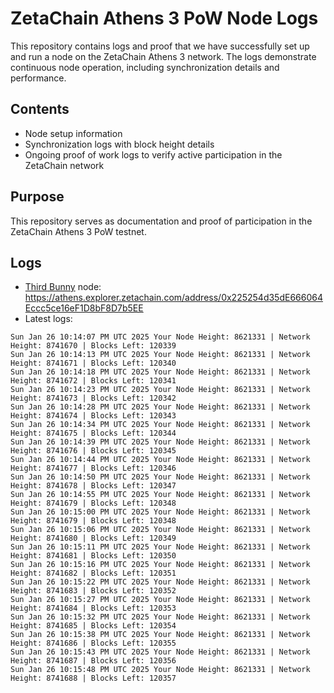 # ZetaChain Athens 3 PoW Node Logs
This repository contains logs and proof that we have successfully set up and run a node on the ZetaChain Athens 3 network. The logs demonstrate continuous node operation, including synchronization details and performance.

## Contents
- Node setup information
- Synchronization logs with block height details
- Ongoing proof of work logs to verify active participation in the ZetaChain network

## Purpose
This repository serves as documentation and proof of participation in the ZetaChain Athens 3 PoW testnet.

## Logs

- [Third Bunny](https://thirdbunny.xyz/) node: https://athens.explorer.zetachain.com/address/0x225254d35dE666064Eccc5ce16eF1D8bF8D7b5EE
- Latest logs:
```
Sun Jan 26 10:14:07 PM UTC 2025 Your Node Height: 8621331 | Network Height: 8741670 | Blocks Left: 120339
Sun Jan 26 10:14:13 PM UTC 2025 Your Node Height: 8621331 | Network Height: 8741671 | Blocks Left: 120340
Sun Jan 26 10:14:18 PM UTC 2025 Your Node Height: 8621331 | Network Height: 8741672 | Blocks Left: 120341
Sun Jan 26 10:14:23 PM UTC 2025 Your Node Height: 8621331 | Network Height: 8741673 | Blocks Left: 120342
Sun Jan 26 10:14:28 PM UTC 2025 Your Node Height: 8621331 | Network Height: 8741674 | Blocks Left: 120343
Sun Jan 26 10:14:34 PM UTC 2025 Your Node Height: 8621331 | Network Height: 8741675 | Blocks Left: 120344
Sun Jan 26 10:14:39 PM UTC 2025 Your Node Height: 8621331 | Network Height: 8741676 | Blocks Left: 120345
Sun Jan 26 10:14:44 PM UTC 2025 Your Node Height: 8621331 | Network Height: 8741677 | Blocks Left: 120346
Sun Jan 26 10:14:50 PM UTC 2025 Your Node Height: 8621331 | Network Height: 8741678 | Blocks Left: 120347
Sun Jan 26 10:14:55 PM UTC 2025 Your Node Height: 8621331 | Network Height: 8741679 | Blocks Left: 120348
Sun Jan 26 10:15:00 PM UTC 2025 Your Node Height: 8621331 | Network Height: 8741679 | Blocks Left: 120348
Sun Jan 26 10:15:06 PM UTC 2025 Your Node Height: 8621331 | Network Height: 8741680 | Blocks Left: 120349
Sun Jan 26 10:15:11 PM UTC 2025 Your Node Height: 8621331 | Network Height: 8741681 | Blocks Left: 120350
Sun Jan 26 10:15:16 PM UTC 2025 Your Node Height: 8621331 | Network Height: 8741682 | Blocks Left: 120351
Sun Jan 26 10:15:22 PM UTC 2025 Your Node Height: 8621331 | Network Height: 8741683 | Blocks Left: 120352
Sun Jan 26 10:15:27 PM UTC 2025 Your Node Height: 8621331 | Network Height: 8741684 | Blocks Left: 120353
Sun Jan 26 10:15:32 PM UTC 2025 Your Node Height: 8621331 | Network Height: 8741685 | Blocks Left: 120354
Sun Jan 26 10:15:38 PM UTC 2025 Your Node Height: 8621331 | Network Height: 8741686 | Blocks Left: 120355
Sun Jan 26 10:15:43 PM UTC 2025 Your Node Height: 8621331 | Network Height: 8741687 | Blocks Left: 120356
Sun Jan 26 10:15:48 PM UTC 2025 Your Node Height: 8621331 | Network Height: 8741688 | Blocks Left: 120357
```
